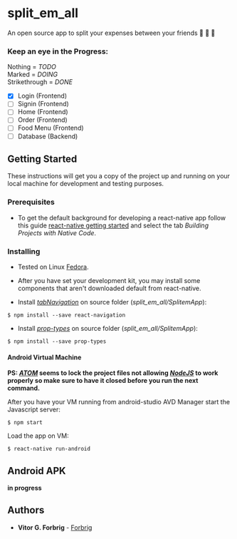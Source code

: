 # split_em_all
An open source app to split your expenses between your friends :fries: :pizza: :beers:

### Keep an eye in the Progress:

Nothing = _TODO_  
Marked = _DOING_  
Strikethrough = _DONE_  

- [x] Login (Frontend)
- [ ] Signin (Frontend)
- [ ] Home (Frontend)
- [ ] Order (Frontend)
- [ ] Food Menu (Frontend)
- [ ] Database (Backend)

## Getting Started

These instructions will get you a copy of the project up and running on your local machine for development and testing purposes.

### Prerequisites

* To get the default background for developing a react-native app follow this guide [react-native getting started](https://facebook.github.io/react-native/docs/getting-started.html) and select the tab _Building Projects with Native Code_.

### Installing
* Tested on Linux [Fedora](https://getfedora.org/).

* After you have set your development kit, you may install some components that aren't downloaded default from react-native.

* Install [_tabNavigation_](https://reactnavigation.org/docs/navigators/tab) on source folder (_split_em_all/SplitemApp_):

```
$ npm install --save react-navigation
```

* Install [_prop-types_](https://www.npmjs.com/package/prop-types) on source folder (_split_em_all/SplitemApp_):

```
$ npm install --save prop-types
```

#### Android Virtual Machine

**PS: [_ATOM_](https://atom.io/) seems to lock the project files not allowing [_NodeJS_](https://nodejs.org) to work properly so make sure to have it closed before you run the next command.**

After you have your VM running from android-studio AVD Manager start the Javascript server:

```
$ npm start
```

Load the app on VM: 
```
$ react-native run-android
```

## Android APK

**in progress**

## Authors

* **Vitor G. Forbrig** - [Forbrig](https://github.com/Forbrig)
